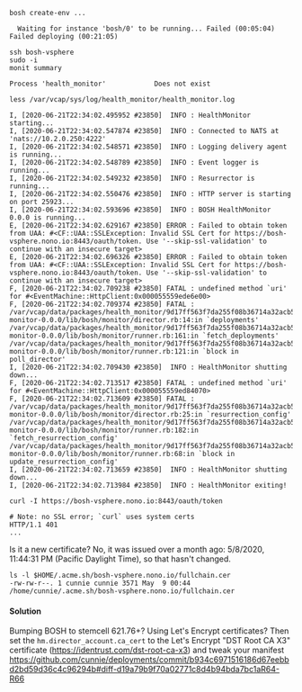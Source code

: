 ```
bosh create-env ...
```
```
  Waiting for instance 'bosh/0' to be running... Failed (00:05:04)
Failed deploying (00:21:05)
```

```
ssh bosh-vsphere
sudo -i
monit summary
```
```
Process 'health_monitor'            Does not exist
```

```
less /var/vcap/sys/log/health_monitor/health_monitor.log
```
```
I, [2020-06-21T22:34:02.495952 #23850]  INFO : HealthMonitor starting...
I, [2020-06-21T22:34:02.547874 #23850]  INFO : Connected to NATS at 'nats://10.2.0.250:4222'
I, [2020-06-21T22:34:02.548571 #23850]  INFO : Logging delivery agent is running...
I, [2020-06-21T22:34:02.548789 #23850]  INFO : Event logger is running...
I, [2020-06-21T22:34:02.549232 #23850]  INFO : Resurrector is running...
I, [2020-06-21T22:34:02.550476 #23850]  INFO : HTTP server is starting on port 25923...
I, [2020-06-21T22:34:02.593696 #23850]  INFO : BOSH HealthMonitor 0.0.0 is running...
E, [2020-06-21T22:34:02.629167 #23850] ERROR : Failed to obtain token from UAA: #<CF::UAA::SSLException: Invalid SSL Cert for https://bosh-vsphere.nono.io:8443/oauth/token. Use '--skip-ssl-validation' to continue with an insecure target>
E, [2020-06-21T22:34:02.696326 #23850] ERROR : Failed to obtain token from UAA: #<CF::UAA::SSLException: Invalid SSL Cert for https://bosh-vsphere.nono.io:8443/oauth/token. Use '--skip-ssl-validation' to continue with an insecure target>
F, [2020-06-21T22:34:02.709238 #23850] FATAL : undefined method `uri' for #<EventMachine::HttpClient:0x000055559ede6e00>
F, [2020-06-21T22:34:02.709374 #23850] FATAL : /var/vcap/data/packages/health_monitor/9d17ff563f7da255f08b36714a32acb5ff9595a1/gem_home/ruby/2.6.0/gems/bosh-monitor-0.0.0/lib/bosh/monitor/director.rb:14:in `deployments'
/var/vcap/data/packages/health_monitor/9d17ff563f7da255f08b36714a32acb5ff9595a1/gem_home/ruby/2.6.0/gems/bosh-monitor-0.0.0/lib/bosh/monitor/runner.rb:161:in `fetch_deployments'
/var/vcap/data/packages/health_monitor/9d17ff563f7da255f08b36714a32acb5ff9595a1/gem_home/ruby/2.6.0/gems/bosh-monitor-0.0.0/lib/bosh/monitor/runner.rb:121:in `block in poll_director'
I, [2020-06-21T22:34:02.709430 #23850]  INFO : HealthMonitor shutting down...
F, [2020-06-21T22:34:02.713517 #23850] FATAL : undefined method `uri' for #<EventMachine::HttpClient:0x000055559ed84070>
F, [2020-06-21T22:34:02.713609 #23850] FATAL : /var/vcap/data/packages/health_monitor/9d17ff563f7da255f08b36714a32acb5ff9595a1/gem_home/ruby/2.6.0/gems/bosh-monitor-0.0.0/lib/bosh/monitor/director.rb:25:in `resurrection_config'
/var/vcap/data/packages/health_monitor/9d17ff563f7da255f08b36714a32acb5ff9595a1/gem_home/ruby/2.6.0/gems/bosh-monitor-0.0.0/lib/bosh/monitor/runner.rb:182:in `fetch_resurrection_config'
/var/vcap/data/packages/health_monitor/9d17ff563f7da255f08b36714a32acb5ff9595a1/gem_home/ruby/2.6.0/gems/bosh-monitor-0.0.0/lib/bosh/monitor/runner.rb:68:in `block in update_resurrection_config'
I, [2020-06-21T22:34:02.713659 #23850]  INFO : HealthMonitor shutting down...
I, [2020-06-21T22:34:02.713984 #23850]  INFO : HealthMonitor exiting!
```

```
curl -I https://bosh-vsphere.nono.io:8443/oauth/token
```
```
# Note: no SSL error; `curl` uses system certs
HTTP/1.1 401
...
```

Is it a new certificate?
No, it was issued over a month ago: 5/8/2020, 11:44:31 PM (Pacific Daylight Time), so that hasn't changed.
```
ls -l $HOME/.acme.sh/bosh-vsphere.nono.io/fullchain.cer
-rw-rw-r--. 1 cunnie cunnie 3571 May  9 00:44 /home/cunnie/.acme.sh/bosh-vsphere.nono.io/fullchain.cer
```

#### Solution

Bumping BOSH to stemcell 621.76+? Using Let's Encrypt certificates? Then set the
`hm.director_account.ca_cert` to the Let's Encrypt "DST Root CA X3" certificate
(https://identrust.com/dst-root-ca-x3) and tweak your manifest
https://github.com/cunnie/deployments/commit/b934c6971516186d67eebbd2bd59d36c4c96294b#diff-d19a79b9f70a02771c8d4b94bda7bc1aR64-R66
